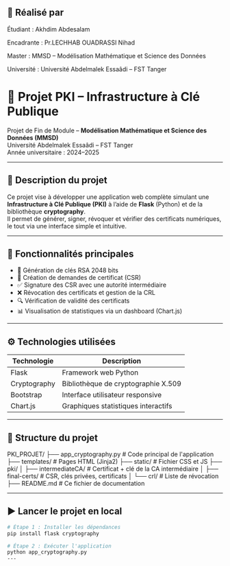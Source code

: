 ## 👤 Réalisé par
Étudiant : Akhdim Abdesalam

Encadrante : Pr.LECHHAB OUADRASSI Nihad

Master : MMSD – Modélisation Mathématique et Science des Données

Université : Université Abdelmalek Essaâdi – FST Tanger

# 🔐 Projet PKI – Infrastructure à Clé Publique     

Projet de Fin de Module – **Modélisation Mathématique et Science des Données (MMSD)**  
Université Abdelmalek Essaâdi – FST Tanger  
Année universitaire : 2024–2025

---

## 📌 Description du projet

Ce projet vise à développer une application web complète simulant une **Infrastructure à Clé Publique (PKI)** à l’aide de **Flask** (Python) et de la bibliothèque **cryptography**.  
Il permet de générer, signer, révoquer et vérifier des certificats numériques, le tout via une interface simple et intuitive.

---

## 🧱 Fonctionnalités principales

- 🔑 Génération de clés RSA 2048 bits
- 📜 Création de demandes de certificat (CSR)
- ✅ Signature des CSR avec une autorité intermédiaire
- ❌ Révocation des certificats et gestion de la CRL
- 🔍 Vérification de validité des certificats
- 📊 Visualisation de statistiques via un dashboard (Chart.js)

---

## ⚙️ Technologies utilisées

| Technologie   | Description                            |
|---------------|----------------------------------------|
| Flask         | Framework web Python                   |
| Cryptography  | Bibliothèque de cryptographie X.509    |
| Bootstrap     | Interface utilisateur responsive       |
| Chart.js      | Graphiques statistiques interactifs    |

---

## 📂 Structure du projet

PKI_PROJET/
├── app_cryptography.py # Code principal de l'application
├── templates/ # Pages HTML (Jinja2)
├── static/ # Fichier CSS et JS
├── pki/
│ ├── intermediateCA/ # Certificat + clé de la CA intermédiaire
│ ├── final-certs/ # CSR, clés privées, certificats
│ └── crl/ # Liste de révocation
├── README.md # Ce fichier de documentation


---

## ▶️ Lancer le projet en local

```bash
# Étape 1 : Installer les dépendances
pip install flask cryptography

# Étape 2 : Exécuter l'application
python app_cryptography.py
---

